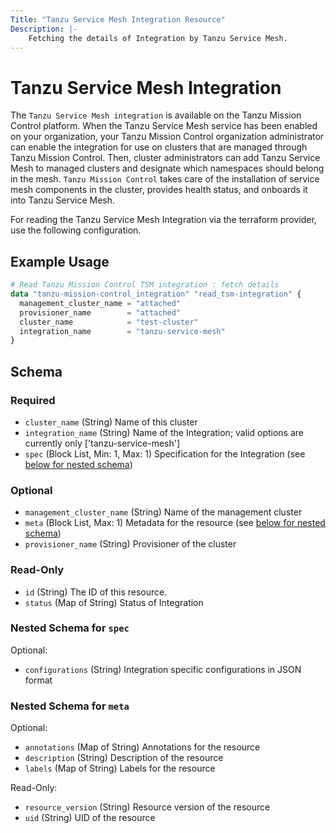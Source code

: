 ```yaml
---
Title: "Tanzu Service Mesh Integration Resource"
Description: |-
    Fetching the details of Integration by Tanzu Service Mesh.
---
```


# Tanzu Service Mesh Integration

The `Tanzu Service Mesh integration` is available on the Tanzu Mission Control platform.
When the Tanzu Service Mesh service has been enabled on your organization, your Tanzu Mission Control organization administrator can enable the integration for use on clusters that are managed through Tanzu Mission Control.
Then, cluster administrators can add Tanzu Service Mesh to managed clusters and designate which namespaces should belong in the mesh.
`Tanzu Mission Control` takes care of the installation of service mesh components in the cluster, provides health status, and onboards it into Tanzu Service Mesh.

For reading the Tanzu Service Mesh Integration via the terraform provider, use the following configuration.

## Example Usage

```terraform
# Read Tanzu Mission Control TSM integration : fetch details
data "tanzu-mission-control_integration" "read_tsm-integration" {
  management_cluster_name = "attached"
  provisioner_name        = "attached"
  cluster_name            = "test-cluster"
  integration_name        = "tanzu-service-mesh"
}
```

<!-- schema generated by tfplugindocs -->
## Schema

### Required

- `cluster_name` (String) Name of this cluster
- `integration_name` (String) Name of the Integration; valid options are currently only ['tanzu-service-mesh']
- `spec` (Block List, Min: 1, Max: 1) Specification for the Integration (see [below for nested schema](#nestedblock--spec))

### Optional

- `management_cluster_name` (String) Name of the management cluster
- `meta` (Block List, Max: 1) Metadata for the resource (see [below for nested schema](#nestedblock--meta))
- `provisioner_name` (String) Provisioner of the cluster

### Read-Only

- `id` (String) The ID of this resource.
- `status` (Map of String) Status of Integration

<a id="nestedblock--spec"></a>
### Nested Schema for `spec`

Optional:

- `configurations` (String) Integration specific configurations in JSON format


<a id="nestedblock--meta"></a>
### Nested Schema for `meta`

Optional:

- `annotations` (Map of String) Annotations for the resource
- `description` (String) Description of the resource
- `labels` (Map of String) Labels for the resource

Read-Only:

- `resource_version` (String) Resource version of the resource
- `uid` (String) UID of the resource
